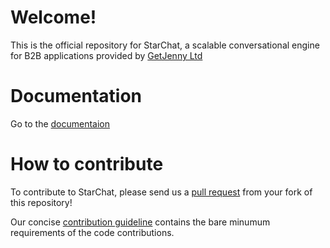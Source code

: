 # Welcome!

This is the official repository for StarChat, a scalable conversational engine for B2B applications provided by [GetJenny Ltd](https://getjenny.com)

# Documentation

Go to the [documentaion](https://getjenny.github.io/starchat-doc/)

# How to contribute

To contribute to StarChat, please send us a [pull request](https://help.github.com/articles/using-pull-requests/#fork--pull) 
from your fork of this repository!

Our concise [contribution guideline](https://github.com/GetJenny/starchat/blob/master/CONTRIBUTING.md) contains the bare
minumum requirements of the code contributions.
